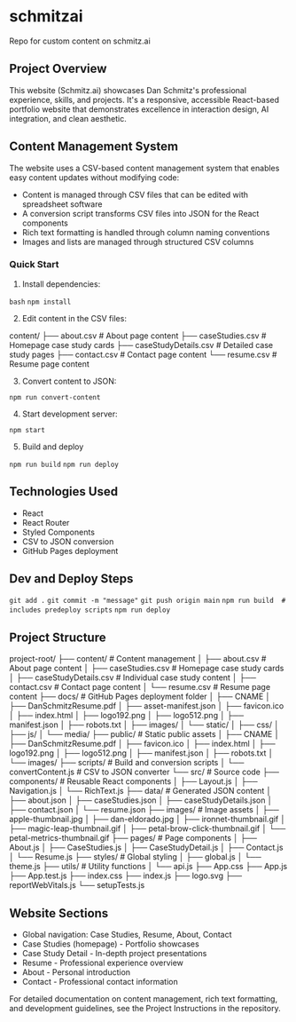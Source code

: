 # schmitzai
Repo for custom content on schmitz.ai

## Project Overview
This website (Schmitz.ai) showcases Dan Schmitz's professional experience, skills, and projects. It's a responsive, accessible React-based portfolio website that demonstrates excellence in interaction design, AI integration, and clean aesthetic.

## Content Management System
The website uses a CSV-based content management system that enables easy content updates without modifying code:

- Content is managed through CSV files that can be edited with spreadsheet software
- A conversion script transforms CSV files into JSON for the React components
- Rich text formatting is handled through column naming conventions
- Images and lists are managed through structured CSV columns

### Quick Start

1. Install dependencies:

`bash`
`npm install`

2. Edit content in the CSV files:

content/
  ├── about.csv          # About page content
  ├── caseStudies.csv    # Homepage case study cards
  ├── caseStudyDetails.csv # Detailed case study pages
  ├── contact.csv        # Contact page content
  └── resume.csv         # Resume page content

3. Convert content to JSON:

`npm run convert-content`

4. Start development server:

`npm start`

5. Build and deploy

`npm run build`
`npm run deploy`

## Technologies Used

- React
- React Router
- Styled Components
- CSV to JSON conversion
- GitHub Pages deployment

## Dev and Deploy Steps

`git add .`
`git commit -m "message"`
`git push origin main`
`npm run build  # includes predeploy scripts`
`npm run deploy`

## Project Structure

project-root/
├── content/                     # Content management
│   ├── about.csv               # About page content
│   ├── caseStudies.csv         # Homepage case study cards
│   ├── caseStudyDetails.csv    # Individual case study content
│   ├── contact.csv             # Contact page content
│   └── resume.csv              # Resume page content
├── docs/                       # GitHub Pages deployment folder
│   ├── CNAME
│   ├── DanSchmitzResume.pdf
│   ├── asset-manifest.json
│   ├── favicon.ico
│   ├── index.html
│   ├── logo192.png
│   ├── logo512.png
│   ├── manifest.json
│   ├── robots.txt
│   ├── images/
│   └── static/
│       ├── css/
│       ├── js/
│       └── media/
├── public/                     # Static public assets
│   ├── CNAME
│   ├── DanSchmitzResume.pdf
│   ├── favicon.ico
│   ├── index.html
│   ├── logo192.png
│   ├── logo512.png
│   ├── manifest.json
│   ├── robots.txt
│   └── images/
├── scripts/                    # Build and conversion scripts
│   └── convertContent.js       # CSV to JSON converter
└── src/                        # Source code
    ├── components/             # Reusable React components
    │   ├── Layout.js
    │   ├── Navigation.js
    │   └── RichText.js
    ├── data/                   # Generated JSON content
    │   ├── about.json
    │   ├── caseStudies.json
    │   ├── caseStudyDetails.json
    │   ├── contact.json
    │   └── resume.json
    ├── images/                 # Image assets
    │   ├── apple-thumbnail.jpg
    │   ├── dan-eldorado.jpg
    │   ├── ironnet-thumbnail.gif
    │   ├── magic-leap-thumbnail.gif
    │   ├── petal-brow-click-thumbnail.gif
    │   └── petal-metrics-thumbnail.gif
    ├── pages/                  # Page components
    │   ├── About.js
    │   ├── CaseStudies.js
    │   ├── CaseStudyDetail.js
    │   ├── Contact.js
    │   └── Resume.js
    ├── styles/                 # Global styling
    │   ├── global.js
    │   └── theme.js
    ├── utils/                  # Utility functions
    │   └── api.js
    ├── App.css
    ├── App.js
    ├── App.test.js
    ├── index.css
    ├── index.js
    ├── logo.svg
    ├── reportWebVitals.js
    └── setupTests.js
## Website Sections
- Global navigation: Case Studies, Resume, About, Contact
- Case Studies (homepage) - Portfolio showcases
- Case Study Detail - In-depth project presentations
- Resume - Professional experience overview
- About - Personal introduction
- Contact - Professional contact information

For detailed documentation on content management, rich text formatting, and development guidelines, see the Project Instructions in the repository.